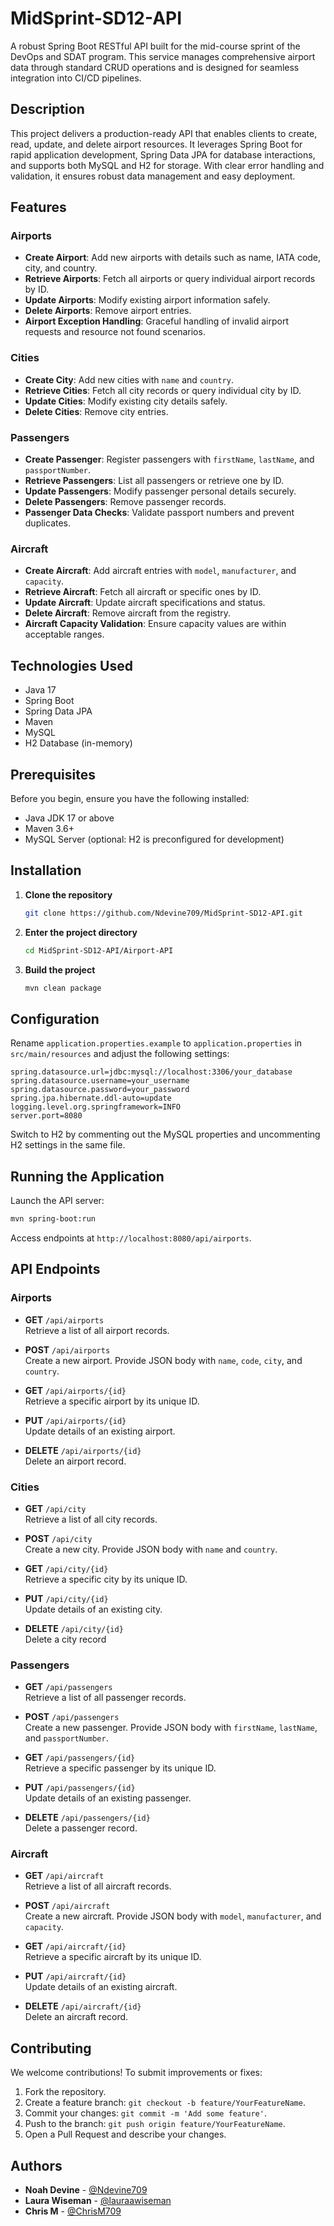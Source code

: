 
# MidSprint-SD12-API

A robust Spring Boot RESTful API built for the mid-course sprint of the DevOps and SDAT program. This service manages comprehensive airport data through standard CRUD operations and is designed for seamless integration into CI/CD pipelines.

## Description

This project delivers a production-ready API that enables clients to create, read, update, and delete airport resources. It leverages Spring Boot for rapid application development, Spring Data JPA for database interactions, and supports both MySQL and H2 for storage. With clear error handling and validation, it ensures robust data management and easy deployment.

## Features

### Airports

- **Create Airport**: Add new airports with details such as name, IATA code, city, and country.
- **Retrieve Airports**: Fetch all airports or query individual airport records by ID.
- **Update Airports**: Modify existing airport information safely.
- **Delete Airports**: Remove airport entries.
- **Airport Exception Handling**: Graceful handling of invalid airport requests and resource not found scenarios.

### Cities

- **Create City**: Add new cities with `name` and `country`.
- **Retrieve Cities**: Fetch all city records or query individual city by ID.
- **Update Cities**: Modify existing city details safely.
- **Delete Cities**: Remove city entries.

### Passengers

- **Create Passenger**: Register passengers with `firstName`, `lastName`, and `passportNumber`.
- **Retrieve Passengers**: List all passengers or retrieve one by ID.
- **Update Passengers**: Modify passenger personal details securely.
- **Delete Passengers**: Remove passenger records.
- **Passenger Data Checks**: Validate passport numbers and prevent duplicates.

### Aircraft

- **Create Aircraft**: Add aircraft entries with `model`, `manufacturer`, and `capacity`.
- **Retrieve Aircraft**: Fetch all aircraft or specific ones by ID.
- **Update Aircraft**: Update aircraft specifications and status.
- **Delete Aircraft**: Remove aircraft from the registry.
- **Aircraft Capacity Validation**: Ensure capacity values are within acceptable ranges.

## Technologies Used

- Java 17
- Spring Boot
- Spring Data JPA
- Maven
- MySQL
- H2 Database (in-memory)

## Prerequisites

Before you begin, ensure you have the following installed:

- Java JDK 17 or above
- Maven 3.6+
- MySQL Server (optional: H2 is preconfigured for development)

## Installation

1. **Clone the repository**

   ```bash
   git clone https://github.com/Ndevine709/MidSprint-SD12-API.git
   ```

2. **Enter the project directory**

   ```bash
   cd MidSprint-SD12-API/Airport-API
   ```

3. **Build the project**

   ```bash
   mvn clean package
   ```

## Configuration

Rename `application.properties.example` to `application.properties` in `src/main/resources` and adjust the following settings:

```properties
spring.datasource.url=jdbc:mysql://localhost:3306/your_database
spring.datasource.username=your_username
spring.datasource.password=your_password
spring.jpa.hibernate.ddl-auto=update
logging.level.org.springframework=INFO
server.port=8080
```

Switch to H2 by commenting out the MySQL properties and uncommenting H2 settings in the same file.

## Running the Application

Launch the API server:

```bash
mvn spring-boot:run
```

Access endpoints at `http://localhost:8080/api/airports`.

## API Endpoints

### Airports

- **GET** `/api/airports`  
  Retrieve a list of all airport records.

- **POST** `/api/airports`  
  Create a new airport. Provide JSON body with `name`, `code`, `city`, and `country`.

- **GET** `/api/airports/{id}`  
  Retrieve a specific airport by its unique ID.

- **PUT** `/api/airports/{id}`  
  Update details of an existing airport.

- **DELETE** `/api/airports/{id}`  
  Delete an airport record.

### Cities

- **GET** `/api/city`  
  Retrieve a list of all city records.

- **POST** `/api/city`  
  Create a new city. Provide JSON body with `name` and `country`.

- **GET** `/api/city/{id}`  
  Retrieve a specific city by its unique ID.

- **PUT** `/api/city/{id}`  
  Update details of an existing city.

- **DELETE** `/api/city/{id}`  
  Delete a city record

### Passengers

- **GET** `/api/passengers`  
  Retrieve a list of all passenger records.

- **POST** `/api/passengers`  
  Create a new passenger. Provide JSON body with `firstName`, `lastName`, and `passportNumber`.

- **GET** `/api/passengers/{id}`  
  Retrieve a specific passenger by its unique ID.

- **PUT** `/api/passengers/{id}`  
  Update details of an existing passenger.

- **DELETE** `/api/passengers/{id}`  
  Delete a passenger record.

### Aircraft

- **GET** `/api/aircraft`  
  Retrieve a list of all aircraft records.

- **POST** `/api/aircraft`  
  Create a new aircraft. Provide JSON body with `model`, `manufacturer`, and `capacity`.

- **GET** `/api/aircraft/{id}`  
  Retrieve a specific aircraft by its unique ID.

- **PUT** `/api/aircraft/{id}`  
  Update details of an existing aircraft.

- **DELETE** `/api/aircraft/{id}`  
  Delete an aircraft record.

## Contributing

We welcome contributions! To submit improvements or fixes:

1. Fork the repository.  
2. Create a feature branch: `git checkout -b feature/YourFeatureName`.  
3. Commit your changes: `git commit -m 'Add some feature'`.  
4. Push to the branch: `git push origin feature/YourFeatureName`.  
5. Open a Pull Request and describe your changes.

## Authors

- **Noah Devine** - [@Ndevine709](https://github.com/Ndevine709)  
- **Laura Wiseman** - [@lauraawiseman](https://github.com/lauraawiseman)
- **Chris M** - [@ChrisM709](https://github.com/ChrisM709)  
